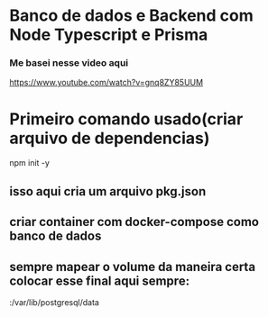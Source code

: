 # Banco de dados  e Backend com Node Typescript e Prisma

### Me basei nesse video aqui 
https://www.youtube.com/watch?v=gnq8ZY85UUM

# Primeiro comando usado(criar arquivo de dependencias)
npm init -y

## isso aqui cria um arquivo pkg.json 


## criar  container com docker-compose como banco de dados

## sempre mapear o volume da maneira certa colocar esse final aqui sempre:
 :/var/lib/postgresql/data
